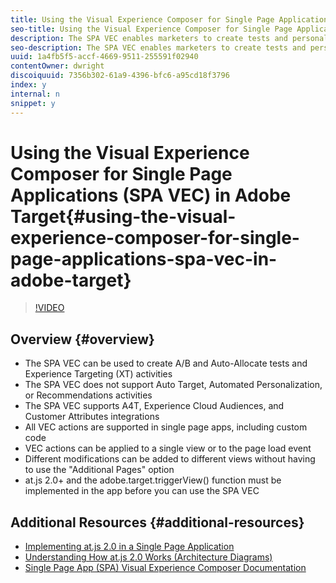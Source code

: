 ```yaml
---
title: Using the Visual Experience Composer for Single Page Applications (SPA VEC) in Adobe Target
seo-title: Using the Visual Experience Composer for Single Page Applications (SPA VEC) in Adobe Target
description: The SPA VEC enables marketers to create tests and personalize content in SPAs in a do-it-yourself fashion without continuous development dependencies. The VEC can be used to create A/B Tests and Experience Targeting (XT) activities in apps built with popular frameworks, such as React and Angular.
seo-description: The SPA VEC enables marketers to create tests and personalize content in SPAs in a do-it-yourself fashion without continuous development dependencies. The VEC can be used to create A/B Tests and Experience Targeting (XT) activities in apps built with popular frameworks, such as React and Angular.
uuid: 1a4fb5f5-accf-4669-9511-255591f02940
contentOwner: dwright
discoiquuid: 7356b302-61a9-4396-bfc6-a95cd18f3796
index: y
internal: n
snippet: y
---
```


# Using the Visual Experience Composer for Single Page Applications (SPA VEC) in Adobe Target{#using-the-visual-experience-composer-for-single-page-applications-spa-vec-in-adobe-target}

>[!VIDEO](https://video.tv.adobe.com/v/26249?quality=12)

## Overview {#overview}

* The SPA VEC can be used to create A/B and Auto-Allocate tests and Experience Targeting (XT) activities
* The SPA VEC does not support Auto Target, Automated Personalization, or Recommendations activities
* The SPA VEC supports A4T, Experience Cloud Audiences, and Customer Attributes integrations
* All VEC actions are supported in single page apps, including custom code
* VEC actions can be applied to a single view or to the page load event
* Different modifications can be added to different views without having to use the "Additional Pages" option  
* at.js 2.0+ and the adobe.target.triggerView() function must be implemented in the app before you can use the SPA VEC

## Additional Resources {#additional-resources}

* [Implementing at.js 2.0 in a Single Page Application](../using/atjs2-single-page-application-technical-video-implement.md)
* [Understanding How at.js 2.0 Works (Architecture Diagrams)  
  ](../using/atjs20-diagram-technical-video-understand.md)
* [Single Page App (SPA) Visual Experience Composer Documentation](//docs.adobe.com/help/en/target/using/experiences/spa-visual-experience-composer.md)

